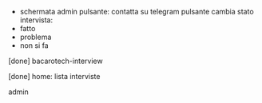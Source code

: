 - schermata admin
pulsante: contatta su telegram
pulsante cambia stato intervista:
- fatto
- problema
- non si fa

[done] bacarotech-interview

[done] home: lista interviste

admin
